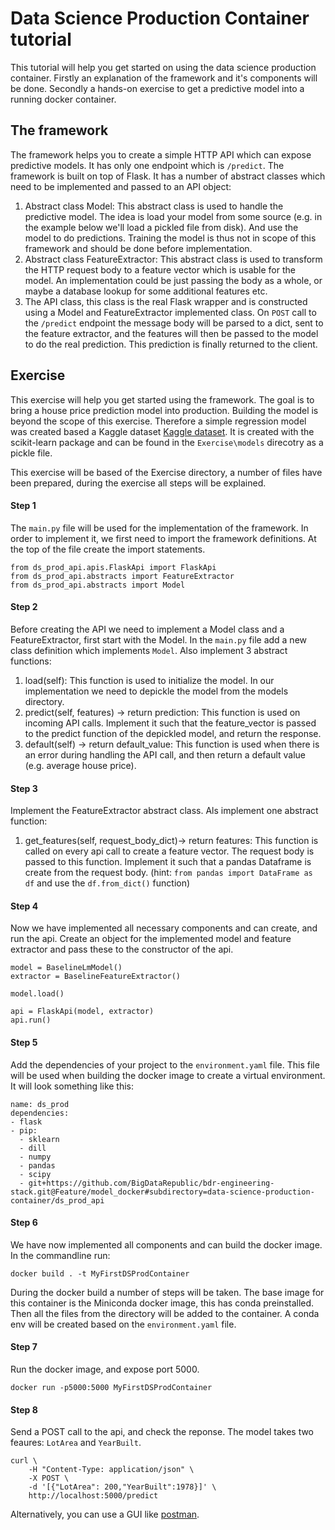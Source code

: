 # Data Science Production Container tutorial
This tutorial will help you get started on using the data science production container. Firstly an explanation of the framework and it's components will be done. Secondly a hands-on exercise to get a predictive model into a running docker container.

## The framework
The framework helps you to create a simple HTTP API which can expose predictive models. It has only one endpoint which is `/predict`. The framework is built on top of Flask. It has a number of abstract classes which need to be implemented and passed to an API object:
 
1. Abstract class Model: This abstract class is used to handle the predictive model. The idea is load your model from some source (e.g. in the example below we'll load a pickled file from disk). And use the model to do predictions. Training the model is thus not in scope of this framework and should be done before implementation.
2. Abstract class FeatureExtractor: This abstract class is used to transform the HTTP request body to a feature vector which is usable for the model. An implementation could be just passing the body as a whole, or maybe a database lookup for some additional features etc.
3. The API class, this class is the real Flask wrapper and is constructed using a Model and FeatureExtractor implemented class. On `POST` call to the `/predict` endpoint the message body will be parsed to a dict, sent to the feature extractor, and the features will then be passed to the model to do the real prediction. This prediction is finally returned to the client.


## Exercise

This exercise will help you get started using the framework. The goal is to bring a house price prediction model into production.
Building the model is beyond the scope of this exercise. Therefore a simple regression model was created based a Kaggle dataset [Kaggle dataset](https://www.kaggle.com/c/house-prices-advanced-regression-techniques). It is created with the scikit-learn package and can be found in the `Exercise\models` direcotry as a pickle file. 

This exercise will be based of the Exercise directory, a number of files have been prepared, during the exercise all steps will be explained. 

#### Step 1
The `main.py` file will be used for the implementation of the framework. In order to implement it, we first need to import the framework definitions. 
At the top of the file create the import statements.


```
from ds_prod_api.apis.FlaskApi import FlaskApi
from ds_prod_api.abstracts import FeatureExtractor
from ds_prod_api.abstracts import Model
```

#### Step 2
Before creating the API we need to implement a Model class and a FeatureExtractor, first start with the Model.
In the `main.py` file add a new class definition which implements `Model`. Also implement 3 abstract functions:

1. load(self): This function is used to initialize the model. In our implementation we need to depickle the model from the models directory.
2. predict(self, features) -> return prediction: This function is used on incoming API calls. Implement it such that the feature_vector is passed to the predict function of the depickled model, and return the response.
3. default(self) -> return default_value: This function is used when there is an error during handling the API call, and then return a default value (e.g. average house price).
 

#### Step 3
Implement the FeatureExtractor abstract class. Als implement one abstract function:

1. get_features(self, request_body_dict)-> return features: This function is called on every api call to create a feature vector. The request body is passed to this function. Implement it such that a pandas Dataframe is create from the request body. (hint: `from pandas import DataFrame as df` and use the `df.from_dict()` function)

#### Step 4
Now we have implemented all necessary components and can create, and run the api. Create an object for the implemented model and feature extractor and pass these to the constructor of the api.

```
model = BaselineLmModel()
extractor = BaselineFeatureExtractor()

model.load()

api = FlaskApi(model, extractor)
api.run()
```

#### Step 5
Add the dependencies of your project to the `environment.yaml` file. This file will be used when building the docker image to create a virtual environment. It will look something like this:

```
name: ds_prod
dependencies:
- flask
- pip:
  - sklearn
  - dill
  - numpy
  - pandas
  - scipy
  - git+https://github.com/BigDataRepublic/bdr-engineering-stack.git@Feature/model_docker#subdirectory=data-science-production-container/ds_prod_api
```

#### Step 6
We have now implemented all components and can build the docker image. In the commandline run:

```
docker build . -t MyFirstDSProdContainer
```

During the docker build a number of steps will be taken. The base image for this container is the Miniconda docker image, this has conda preinstalled. Then all the files from the directory will be added to the container. A conda env will be created based on the `environment.yaml` file. 


#### Step 7 
Run the docker image, and expose port 5000.

```
docker run -p5000:5000 MyFirstDSProdContainer
```


#### Step 8
Send a POST call to the api, and check the reponse. The model takes two feaures: `LotArea` and `YearBuilt`.

```
curl \
    -H "Content-Type: application/json" \
    -X POST \
    -d '[{"LotArea": 200,"YearBuilt":1978}]' \
    http://localhost:5000/predict
```

Alternatively, you can use a GUI like [postman](https://www.getpostman.com/).